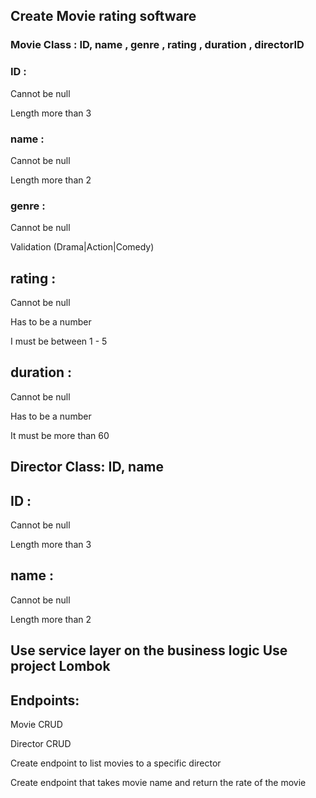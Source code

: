 ## Create Movie rating software

### Movie Class : ID, name , genre , rating , duration , directorID

### ID :

Cannot be null

Length more than 3


### name :

Cannot be null

Length more than 2


### genre :

Cannot be null

Validation (Drama|Action|Comedy)


## rating :

Cannot be null

Has to be a number

I must be between 1 - 5


## duration :

Cannot be null

Has to be a number

It must be more than 60

 
## Director Class: ID, name

## ID :

Cannot be null

Length more than 3


## name :

Cannot be null

Length more than 2




## Use service layer on the business logic Use project Lombok


## Endpoints:

Movie CRUD

Director CRUD

Create endpoint to list movies to a specific director

Create endpoint that takes movie name and return the rate of the movie
